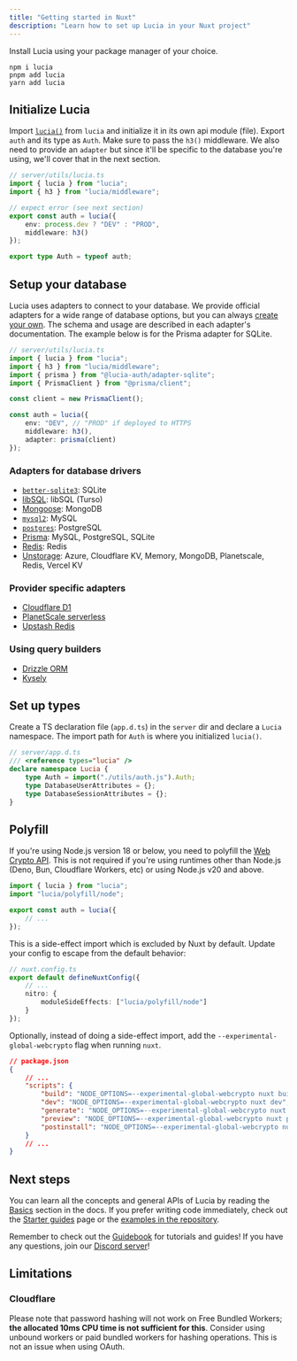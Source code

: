 ```yaml
---
title: "Getting started in Nuxt"
description: "Learn how to set up Lucia in your Nuxt project"
---
```


Install Lucia using your package manager of your choice.

```
npm i lucia
pnpm add lucia
yarn add lucia
```

## Initialize Lucia

Import [`lucia()`](/reference/lucia/modules/main#lucia) from `lucia` and initialize it in its own api module (file). Export `auth` and its type as `Auth`. Make sure to pass the `h3()` middleware. We also need to provide an `adapter` but since it'll be specific to the database you're using, we'll cover that in the next section.

```ts
// server/utils/lucia.ts
import { lucia } from "lucia";
import { h3 } from "lucia/middleware";

// expect error (see next section)
export const auth = lucia({
	env: process.dev ? "DEV" : "PROD",
	middleware: h3()
});

export type Auth = typeof auth;
```

## Setup your database

Lucia uses adapters to connect to your database. We provide official adapters for a wide range of database options, but you can always [create your own](/reference/database-adapter). The schema and usage are described in each adapter's documentation. The example below is for the Prisma adapter for SQLite.

```ts
// server/utils/lucia.ts
import { lucia } from "lucia";
import { h3 } from "lucia/middleware";
import { prisma } from "@lucia-auth/adapter-sqlite";
import { PrismaClient } from "@prisma/client";

const client = new PrismaClient();

const auth = lucia({
	env: "DEV", // "PROD" if deployed to HTTPS
	middleware: h3(),
	adapter: prisma(client)
});
```

### Adapters for database drivers

- [`better-sqlite3`](/database-adapters/better-sqlite3): SQLite
- [libSQL](/database-adapters/libsql): libSQL (Turso)
- [Mongoose](/database-adapters/mongoose): MongoDB
- [`mysql2`](/database-adapters/mysql2): MySQL
- [`postgres`](/database-adapters/postgres): PostgreSQL
- [Prisma](/database-adapters/prisma): MySQL, PostgreSQL, SQLite
- [Redis](/database-adapters/redis): Redis
- [Unstorage](/database-adapters/unstorage): Azure, Cloudflare KV, Memory, MongoDB, Planetscale, Redis, Vercel KV

### Provider specific adapters

- [Cloudflare D1](/database-adapters/cloudflare-d1)
- [PlanetScale serverless](/database-adapters/planetscale-serverless)
- [Upstash Redis](/database-adapters/upstash-redis)

### Using query builders

- [Drizzle ORM](/guidebook/drizzle-orm)
- [Kysely](/guidebook/kysely)

## Set up types

Create a TS declaration file (`app.d.ts`) in the `server` dir and declare a `Lucia` namespace. The import path for `Auth` is where you initialized `lucia()`.

```ts
// server/app.d.ts
/// <reference types="lucia" />
declare namespace Lucia {
	type Auth = import("./utils/auth.js").Auth;
	type DatabaseUserAttributes = {};
	type DatabaseSessionAttributes = {};
}
```

## Polyfill

If you're using Node.js version 18 or below, you need to polyfill the [Web Crypto API](https://developer.mozilla.org/en-US/docs/Web/API/Web_Crypto_API). This is not required if you're using runtimes other than Node.js (Deno, Bun, Cloudflare Workers, etc) or using Node.js v20 and above.

```ts
import { lucia } from "lucia";
import "lucia/polyfill/node";

export const auth = lucia({
	// ...
});
```

This is a side-effect import which is excluded by Nuxt by default. Update your config to escape from the default behavior:

```ts
// nuxt.config.ts
export default defineNuxtConfig({
	// ...
	nitro: {
		moduleSideEffects: ["lucia/polyfill/node"]
	}
});
```

Optionally, instead of doing a side-effect import, add the `--experimental-global-webcrypto` flag when running `nuxt`.

```json
// package.json
{
	// ...
	"scripts": {
		"build": "NODE_OPTIONS=--experimental-global-webcrypto nuxt build",
		"dev": "NODE_OPTIONS=--experimental-global-webcrypto nuxt dev",
		"generate": "NODE_OPTIONS=--experimental-global-webcrypto nuxt generate",
		"preview": "NODE_OPTIONS=--experimental-global-webcrypto nuxt preview",
		"postinstall": "NODE_OPTIONS=--experimental-global-webcrypto nuxt prepare"
	}
	// ...
}
```

## Next steps

You can learn all the concepts and general APIs of Lucia by reading the [Basics](/basics/database) section in the docs. If you prefer writing code immediately, check out the [Starter guides](/starter-guides) page or the [examples in the repository](https://github.com/lucia-auth/lucia/tree/main/examples).

Remember to check out the [Guidebook](/guidebook) for tutorials and guides! If you have any questions, join our [Discord server](/discord)!

## Limitations

### Cloudflare

Please note that password hashing will not work on Free Bundled Workers; **the allocated 10ms CPU time is not sufficient for this**. Consider using unbound workers or paid bundled workers for hashing operations. This is not an issue when using OAuth.
